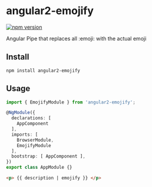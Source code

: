 # angular2-emojify

[![npm version](https://badge.fury.io/js/angular2-emojify.svg)](https://badge.fury.io/js/angular2-emojify)

Angular Pipe that replaces all :emoji: with the actual emoji

## Install

```
npm install angular2-emojify
```

## Usage

```ts
import { EmojifyModule } from 'angular2-emojify';

@NgModule({
  declarations: [
    AppComponent
  ],
  imports: [
    BrowserModule,
    EmojifyModule
  ],
  bootstrap: [ AppComponent ],
})
export class AppModule {}
```

```html
<p> {{ description | emojify }} </p>
```

